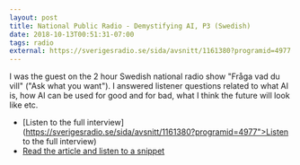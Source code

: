 ```yaml
---
layout: post
title: National Public Radio - Demystifying AI, P3 (Swedish)
date: 2018-10-13T00:51:31-07:00
tags: radio
external: https://sverigesradio.se/sida/avsnitt/1161380?programid=4977
---
```

I was the guest on the 2 hour Swedish national radio show "Fråga vad du vill" ("Ask what you want"). I answered listener questions related to what AI is, how AI can be used for good and for bad, what I think the future will look like etc.

- [Listen to the full interview](https://sverigesradio.se/sida/avsnitt/1161380?programid=4977">Listen to the full interview)
- [Read the article and listen to a snippet](https://sverigesradio.se/sida/artikel.aspx?programid=4977&artikel=7066697)


<!--more-->
